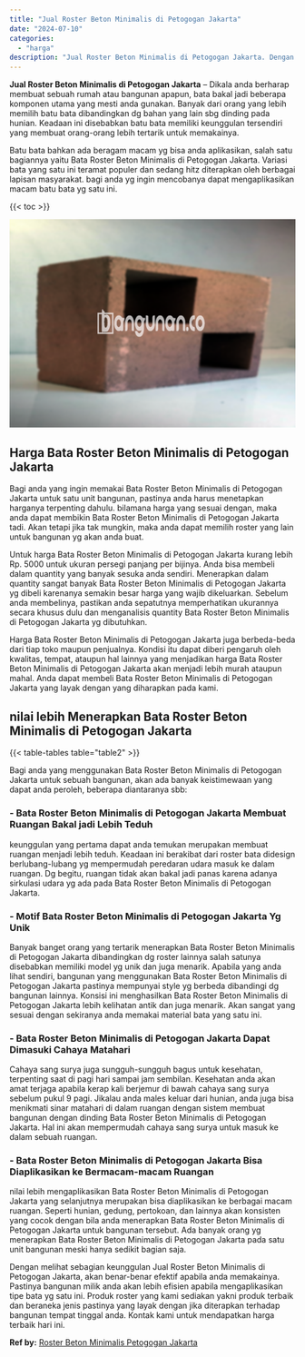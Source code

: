 ```yaml
---
title: "Jual Roster Beton Minimalis di Petogogan Jakarta"
date: "2024-07-10"
categories: 
  - "harga"
description: "Jual Roster Beton Minimalis di Petogogan Jakarta. Dengan melihat sebagian keunggulan Jual Roster Beton Minimalis di Petogogan Jakarta, akan benar-benar efekt..."
---
```


**Jual Roster Beton Minimalis di Petogogan Jakarta** – Dikala anda berharap membuat sebuah rumah atau bangunan apapun, bata bakal jadi beberapa komponen utama yang mesti anda gunakan. Banyak dari orang yang lebih memilih batu bata dibandingkan dg bahan yang lain sbg dinding pada hunian. Keadaan ini disebabkan batu bata memiliki keunggulan tersendiri yang membuat orang-orang lebih tertarik untuk memakainya.

Batu bata bahkan ada beragam macam yg bisa anda aplikasikan, salah satu bagiannya yaitu Bata Roster Beton Minimalis di Petogogan Jakarta. Variasi bata yang satu ini teramat populer dan sedang hitz diterapkan oleh berbagai lapisan masyarakat. bagi anda yg ingin mencobanya dapat mengaplikasikan macam batu bata yg satu ini.

{{< toc >}}

![Jual Roster Beton Minimalis di Petogogan Jakarta](/images/bata-roster-minimalis-29.png)

## Harga Bata Roster Beton Minimalis di Petogogan Jakarta

Bagi anda yang ingin memakai Bata Roster Beton Minimalis di Petogogan Jakarta untuk satu unit bangunan, pastinya anda harus menetapkan harganya terpenting dahulu. bilamana harga yang sesuai dengan, maka anda dapat membikin Bata Roster Beton Minimalis di Petogogan Jakarta tadi. Akan tetapi jika tak mungkin, maka anda dapat memilih roster yang lain untuk bangunan yg akan anda buat.

Untuk harga Bata Roster Beton Minimalis di Petogogan Jakarta kurang lebih Rp. 5000 untuk ukuran persegi panjang per bijinya. Anda bisa membeli dalam quantity yang banyak sesuka anda sendiri. Menerapkan dalam quantity sangat banyak Bata Roster Beton Minimalis di Petogogan Jakarta yg dibeli karenanya semakin besar harga yang wajib dikeluarkan. Sebelum anda membelinya, pastikan anda sepatutnya memperhatikan ukurannya secara khusus dulu dan menganalisis quantity Bata Roster Beton Minimalis di Petogogan Jakarta yg dibutuhkan.

Harga Bata Roster Beton Minimalis di Petogogan Jakarta juga berbeda-beda dari tiap toko maupun penjualnya. Kondisi itu dapat diberi pengaruh oleh kwalitas, tempat, ataupun hal lainnya yang menjadikan harga Bata Roster Beton Minimalis di Petogogan Jakarta akan menjadi lebih murah ataupun mahal. Anda dapat membeli Bata Roster Beton Minimalis di Petogogan Jakarta yang layak dengan yang diharapkan pada kami.

## nilai lebih Menerapkan Bata Roster Beton Minimalis di Petogogan Jakarta

{{< table-tables table="table2" >}}

Bagi anda yang menggunakan Bata Roster Beton Minimalis di Petogogan Jakarta untuk sebuah bangunan, akan ada banyak keistimewaan yang dapat anda peroleh, beberapa diantaranya sbb:

### \- Bata Roster Beton Minimalis di Petogogan Jakarta Membuat Ruangan Bakal jadi Lebih Teduh

keunggulan yang pertama dapat anda temukan merupakan membuat ruangan menjadi lebih teduh. Keadaan ini berakibat dari roster bata didesign berlubang-lubang yg mempermudah peredaran udara masuk ke dalam ruangan. Dg begitu, ruangan tidak akan bakal jadi panas karena adanya sirkulasi udara yg ada pada Bata Roster Beton Minimalis di Petogogan Jakarta.

### \- Motif Bata Roster Beton Minimalis di Petogogan Jakarta Yg Unik

Banyak banget orang yang tertarik menerapkan Bata Roster Beton Minimalis di Petogogan Jakarta dibandingkan dg roster lainnya salah satunya disebabkan memiliki model yg unik dan juga menarik. Apabila yang anda lihat sendiri, bangunan yang menggunakan Bata Roster Beton Minimalis di Petogogan Jakarta pastinya mempunyai style yg berbeda dibandingi dg bangunan lainnya. Konsisi ini menghasilkan Bata Roster Beton Minimalis di Petogogan Jakarta lebih kelihatan antik dan juga menarik. Akan sangat yang sesuai dengan sekiranya anda memakai material bata yang satu ini.

### \- Bata Roster Beton Minimalis di Petogogan Jakarta Dapat Dimasuki Cahaya Matahari

Cahaya sang surya juga sungguh-sungguh bagus untuk kesehatan, terpenting saat di pagi hari sampai jam sembilan. Kesehatan anda akan amat terjaga apabila kerap kali berjemur di bawah cahaya sang surya sebelum pukul 9 pagi. Jikalau anda males keluar dari hunian, anda juga bisa menikmati sinar matahari di dalam ruangan dengan sistem membuat bangunan dengan dinding Bata Roster Beton Minimalis di Petogogan Jakarta. Hal ini akan mempermudah cahaya sang surya untuk masuk ke dalam sebuah ruangan.

### \- Bata Roster Beton Minimalis di Petogogan Jakarta Bisa Diaplikasikan ke Bermacam-macam Ruangan

nilai lebih mengaplikasikan Bata Roster Beton Minimalis di Petogogan Jakarta yang selanjutnya merupakan bisa diaplikasikan ke berbagai macam ruangan. Seperti hunian, gedung, pertokoan, dan lainnya akan konsisten yang cocok dengan bila anda menerapkan Bata Roster Beton Minimalis di Petogogan Jakarta untuk bangunan tersebut. Ada banyak orang yg menerapkan Bata Roster Beton Minimalis di Petogogan Jakarta pada satu unit bangunan meski hanya sedikit bagian saja.

Dengan melihat sebagian keunggulan Jual Roster Beton Minimalis di Petogogan Jakarta, akan benar-benar efektif apabila anda memakainya. Pastinya bangunan milik anda akan lebih efisien apabila mengaplikasikan tipe bata yg satu ini. Produk roster yang kami sediakan yakni produk terbaik dan beraneka jenis pastinya yang layak dengan jika diterapkan terhadap bangunan tempat tinggal anda. Kontak kami untuk mendapatkan harga terbaik hari ini.

**Ref by:** [Roster Beton Minimalis Petogogan Jakarta](https://id.wikipedia.org/wiki/Roster)
